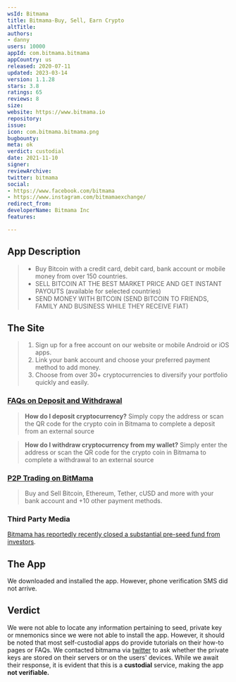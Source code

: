 ```yaml
---
wsId: Bitmama
title: Bitmama-Buy, Sell, Earn Crypto
altTitle: 
authors:
- danny
users: 10000
appId: com.bitmama.bitmama
appCountry: us
released: 2020-07-11
updated: 2023-03-14
version: 1.1.28
stars: 3.8
ratings: 65
reviews: 8
size: 
website: https://www.bitmama.io
repository: 
issue: 
icon: com.bitmama.bitmama.png
bugbounty: 
meta: ok
verdict: custodial
date: 2021-11-10
signer: 
reviewArchive: 
twitter: bitmama
social:
- https://www.facebook.com/bitmama
- https://www.instagram.com/bitmamaexchange/
redirect_from: 
developerName: Bitmama Inc
features: 

---
```


## App Description

> - Buy Bitcoin with a credit card, debit card, bank account or mobile money from over 150 countries.
> - SELL BITCOIN AT THE BEST MARKET PRICE AND GET INSTANT PAYOUTS (available for selected countries)
> - SEND MONEY WITH BITCOIN (SEND BITCOIN TO FRIENDS, FAMILY AND BUSINESS WHILE THEY RECEIVE FIAT)

## The Site

> 1. Sign up for a free account on our website or mobile Android or iOS apps.
> 2. Link your bank account and choose your preferred payment method to add money.
> 3. Choose from over 30+ cryptocurrencies to diversify your portfolio quickly and easily.

### [FAQs on Deposit and Withdrawal](https://bitmama.io/faq#deposit-withdraw)

> **How do I deposit cryptocurrency?**
> Simply copy the address or scan the QR code for the crypto coin in Bitmama to complete a deposit from an external source

> **How do I withdraw cryptocurrency from my wallet?**
> Simply enter the address or scan the QR code for the crypto coin in Bitmama to complete a withdrawal to an external source

### [P2P Trading on BitMama](https://bitmama.io/p2p-exchange)

> Buy and Sell Bitcoin, Ethereum, Tether, cUSD and more with your bank account and +10 other payment methods.

### Third Party Media

[Bitmama has reportedly recently closed a substantial pre-seed fund from investors](https://bitcoinke.io/2021/10/bitmama-closes-pre-seed-funding-round/).

## The App

We downloaded and installed the app. However, phone verification SMS did not arrive.

## Verdict

We were not able to locate any information pertaining to seed, private key or mnemonics since we were not able to install the app. However, it should be noted that most self-custodial apps do provide tutorials on their how-to pages or FAQs. We contacted bitmama via [twitter](https://twitter.com/BitcoinWalletz/status/1455078269426884613) to ask whether the private keys are stored on their servers or on the users' devices. While we await their response, it is evident that this is a **custodial** service, making the app **not verifiable.**
